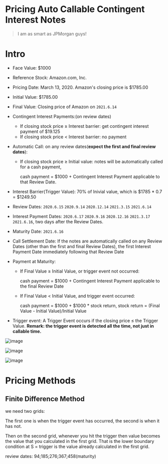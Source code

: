 Pricing Auto Callable Contingent Interest Notes
====

> I am as smart as JPMorgan guys!

# Intro 

* Face Value: $1000
* Reference Stock: Amazon.com, Inc.
* Pricing Date: March 13, 2020. Amazon's closing price is $1785.00
* Initial Value: $1785.00
* Final Value: Closing price of Amazon on `2021.6.14`
* Contingent Interest Payments:(on review dates)
  * If closing stock price ≥ Interest barrier: get contingent interest payment of $19.125
  * If closing stock price < Interest barrier: no payment
  
* Automatic Call: 
on any review dates(**expect the first and final review dates**):
  * If closing stock price ≥ Initial value: notes will be automatically called for a cash payment, 
  
    cash payment = $1000 + Contingent Interest Payment applicable to that Review Date.
* Interest Barrier(Trigger Value): 70% of Inivial value, which is $1785 * 0.7 = $1249.50
* Review Dates:           `2020.6.15` `2020.9.14` `2020.12.14` `2021.3.15` `2021.6.14`
* Interest Payment Dates:  `2020.6.17` `2020.9.16` `2020.12.16` `2021.3.17` `2021.6.16`, two days after the Review Dates.
* Maturity Date:          `2021.6.16`
* Call Settlement Date: If the notes are automatically called on any Review Dates (other than the first and final Review Dates), the first Interest Payment Date immediately following that Review Date

 
* Payment at Maturity: 
  * If Final Value ≥ Initial Value, or trigger event not occurred:
  
    cash payment = $1000 + Contingent Interest Payment applicable to the final Review Date
 
  * If Final Value < Initial Value, and trigger event occurred: 
    
    cash payment = $1000 + $1000 * stock return, stock return = (Final Value - Initial Value)/Initial Value

* Trigger event: A Trigger Event occurs if the closing price ≤ the Trigger Value.
**Remark: the trigger event is detected all the time, not just in callable time.**


  
![image](https://github.com/jieqian2/Numerical-Methods-in-Finance/blob/master/IMG/figure1.png)

![image](https://github.com/jieqian2/Numerical-Methods-in-Finance/blob/master/IMG/figure2.png)

![image](https://github.com/jieqian2/Numerical-Methods-in-Finance/blob/master/IMG/figure3.png)

# Pricing Methods

## Finite Difference Method

we need two grids:

The first one is when the trigger event has occurred, the second is when it has not.

Then on the second grid, whenever you hit the trigger then value becomes the value that you calculated in the first grid. That is the lower boundary condition at S = trigger is the value already calculated in the first grid.


review dates: 94;185;276;367;458(maturity)


